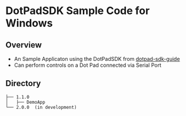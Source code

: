 # DotPadSDK Sample Code for Windows

## Overview
* An Sample Applicaton using the DotPadSDK from [dotpad-sdk-guide](https://github.com/dotincorp/dotpad-sdk-guide)
* Can perform controls on a Dot Pad connected via Serial Port

## Directory
```
├── 1.1.0
│   ├── DemoApp
└── 2.0.0  (in development)
```